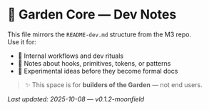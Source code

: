 # 🌿 Garden Core — Dev Notes

This file mirrors the `README-dev.md` structure from the M3 repo.  
Use it for:

- 🧭 Internal workflows and dev rituals
- 🌱 Notes about hooks, primitives, tokens, or patterns
- 📜 Experimental ideas before they become formal docs

> ✨ This space is for **builders of the Garden** — not end users.

_Last updated: 2025-10-08 — v0.1.2-moonfield_
